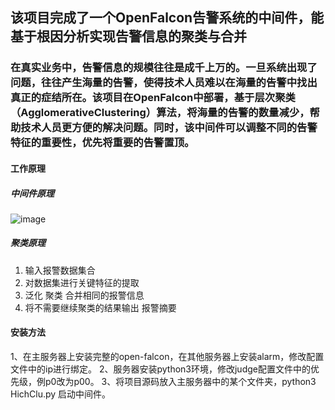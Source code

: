 ## 该项目完成了一个OpenFalcon告警系统的中间件，能基于根因分析实现告警信息的聚类与合并

### 在真实业务中，告警信息的规模往往是成千上万的。一旦系统出现了问题，往往产生海量的告警，使得技术人员难以在海量的告警中找出真正的症结所在。该项目在OpenFalcon中部署，基于层次聚类（AgglomerativeClustering）算法，将海量的告警的数量减少，帮助技术人员更方便的解决问题。同时，该中间件可以调整不同的告警特征的重要性，优先将重要的告警置顶。

#### 工作原理
##### 中间件原理
![image](https://github.com/for2and3/AlarmAlgorithmBasedOnRootCauseAnalysis/assets/38681706/349e3e8a-7015-48e2-aba1-f42bccbc1522)
##### 聚类原理
1. 输入报警数据集合
2. 对数据集进行关键特征的提取
3. 泛化 聚类 合并相同的报警信息
4. 将不需要继续聚类的结果输出 报警摘要

#### 安装方法
1、在主服务器上安装完整的open-falcon，在其他服务器上安装alarm，修改配置文件中的ip进行绑定。
2、服务器安装python3环境，修改judge配置文件中的优先级，例p0改为p00。
3、将项目源码放入主服务器中的某个文件夹，python3 HichClu.py 启动中间件。

